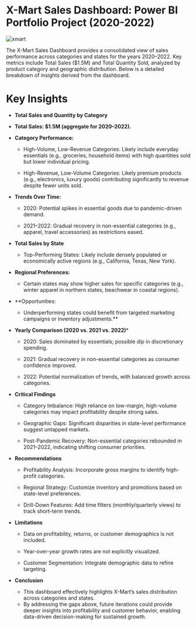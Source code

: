 # X-Mart Sales Dashboard: Power BI Portfolio Project (2020-2022)

![xmart](https://github.com/user-attachments/assets/f3982c27-e2a1-4320-a60b-04832d5840a8)

The X-Mart Sales Dashboard provides a consolidated view of sales performance across categories and states for the years 2020–2022. Key metrics include Total Sales ($1.5M) and Total Quantity Sold, analyzed by product category and geographic distribution. Below is a detailed breakdown of insights derived from the dashboard.

# Key Insights

- **Total Sales and Quantity by Category**

- **Total Sales: $1.5M (aggregate for 2020–2022).**
- **Category Performance:**

    - High-Volume, Low-Revenue Categories: Likely include everyday essentials (e.g., groceries, household items) with high quantities sold but lower individual pricing.

    - High-Revenue, Low-Volume Categories: Likely premium products (e.g., electronics, luxury goods) contributing significantly to revenue despite fewer units sold.

- **Trends Over Time:**

    - 2020: Potential spikes in essential goods due to pandemic-driven demand.

    - 2021–2022: Gradual recovery in non-essential categories (e.g., apparel, travel accessories) as restrictions eased.

- **Total Sales by State**
  
    - Top-Performing States: Likely include densely populated or economically active regions (e.g., California, Texas, New York).

- **Regional Preferences:**

    - Certain states may show higher sales for specific categories (e.g., winter apparel in northern states, beachwear in coastal regions).
 
- **Opportunities:

    - Underperforming states could benefit from targeted marketing campaigns or inventory adjustments.**

- **Yearly Comparison (2020 vs. 2021 vs. 2022)***
  
   - 2020: Sales dominated by essentials; possible dip in discretionary spending.

   - 2021: Gradual recovery in non-essential categories as consumer confidence improved.

   - 2022: Potential normalization of trends, with balanced growth across categories.
 
- **Critical Findings**
  
   - Category Imbalance: High reliance on low-margin, high-volume categories may impact profitability despite strong sales.

   - Geographic Gaps: Significant disparities in state-level performance suggest untapped markets.

   - Post-Pandemic Recovery: Non-essential categories rebounded in 2021–2022, indicating shifting consumer priorities.
 
- **Recommendations**
  
   - Profitability Analysis: Incorporate gross margins to identify high-profit categories.

   - Regional Strategy: Customize inventory and promotions based on state-level preferences.

   - Drill-Down Features: Add time filters (monthly/quarterly views) to track short-term trends.
 
- **Limitations**
  
  - Data on profitability, returns, or customer demographics is not included.

  - Year-over-year growth rates are not explicitly visualized.

  - Customer Segmentation: Integrate demographic data to refine targeting.

- **Conclusion**

  - This dashboard effectively highlights X-Mart’s sales distribution across categories and states.
  - By addressing the gaps above, future iterations could provide deeper insights into profitability and customer behavior, enabling data-driven decision-making for sustained growth.
